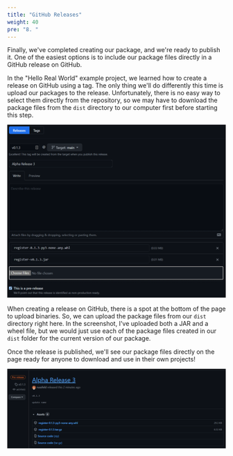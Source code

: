 ```yaml
---
title: "GitHub Releases"
weight: 40
pre: "8. "
---
```

Finally, we've completed creating our package, and we're ready to publish it. One of the easiest options is to include our package files directly in a GitHub release on GitHub.

In the "Hello Real World" example project, we learned how to create a release on GitHub using a tag. The only thing we'll do differently this time is upload our packages to the release. Unfortunately, there is no easy way to select them directly from the repository, so we may have to download the package files from the `dist` directory to our computer first before starting this step.

![Release Page](../../images/15/release.png)

When creating a release on GitHub, there is a spot at the bottom of the page to upload binaries. So, we can upload the package files from our `dist` directory right here. In the screenshot, I've uploaded both a JAR and a wheel file, but we would just use each of the package files created in our `dist` folder for the current version of our package.

Once the release is published, we'll see our package files directly on the page ready for anyone to download and use in their own projects!

![Release Downloads](../../images/15/release2.png)
